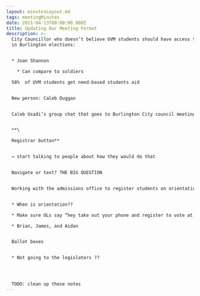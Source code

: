 ```yaml
---
layout: minutesLayout.md
tags: meetingMinutes
date: 2021-04-13T00:00:00.000Z
title: Updating Our Meeting Format
description: >-
  City Councillor who doesn’t believe UVM students should have access to voting
  in Burlington elections:


  * Joan Shannon

    * Can compare to soldiers

  58%  of UVM students get need-based students aid 


  New person: Caleb Duggan 


  Caleb Usadi’s group chat that goes to Burlington City council meetings 


  **\

  Registrar button** 


  → start talking to people about how they would do that 


  Navigate or text? THE BIG QUESTION 


  Working with the admissions office to register students on orientation day (week?) 


  * When is orientation?? 

  * Make sure OLs say “hey take out your phone and register to vote at turbo vote” 

  * Brian, James, and Aidan 


  Ballot boxes 


  * Not going to the legislators ??




  TODO: clean up these notes
---
```

